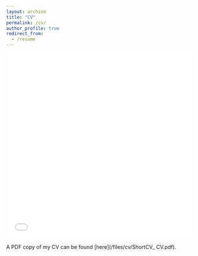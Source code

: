 ```yaml
---
layout: archive
title: "CV"
permalink: /cv/
author_profile: true
redirect_from:
  - /resume
---
```


<iframe src="/files/cv/ShortCV_ CV.pdf" width="100%" height="500" frameborder="no" border="0" marginwidth="0" marginheight="0"></iframe>

A PDF copy of my CV can be found [here](/files/cv/ShortCV_ CV.pdf).

